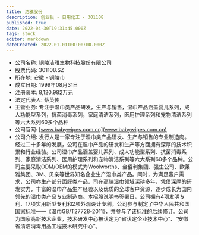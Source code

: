 ```yaml
---
title: 洁雅股份
description: 创业板 - 日用化工 - 301108
published: true
date: 2022-04-30T19:31:45.000Z
tags: stock
editor: markdown
dateCreated: 2022-01-01T00:00:00.000Z
---
```


- 公司名称: 铜陵洁雅生物科技股份有限公司
- 股票代码: 301108.SZ
- 所在地: 安徽 - 铜陵市
- 成立日期: 1999年08月31日
- 注册资本: 8,120.982万元
- 法定代表人: 蔡英传
- 主营业务: 专注于湿巾类产品研发，生产与销售，湿巾产品涵盖婴儿系列，成人功能型系列，抗菌消毒系列，家庭清洁系列，医用护理系列和宠物清洁系列等六大系列60多个品种
- 公司官网: [www.babywipes.com.cn](www.babywipes.com.cn)
- 公司介绍: 发行人是一家专注于湿巾类产品研发、生产与销售的专业制造商。经过二十多年的发展，公司在湿巾产品的研发和生产等方面拥有深厚的技术积累和行业经验。公司湿巾产品涵盖婴儿系列、成人功能型系列、抗菌消毒系列、家庭清洁系列、医用护理系列和宠物清洁系列等六大系列60多个品种。公司主要采取ODM/OEM的模式为Woolworths、金佰利集团、强生公司、欧莱雅集团、3M、贝亲等世界知名企业生产湿巾类产品。同时，为满足客户需求，公司亦生产部分面膜类产品。司在高端湿巾领域深耕多年，凭借深厚的研发实力，丰富的湿巾产品生产经验以及优质的全球客户资源，逐步成长为国内领先的湿巾类产品专业制造商。本招股说明书签署日，公司拥有4项发明专利、17项实用新型专利和2项外观设计专利。公司参与制定了中华人民共和国国家标准——《湿巾GB/T27728-2011》，并参与了该标准的后续修订。公司为国家高新技术企业，技术研发中心被认定为“省认定企业技术中心”、“安徽省清洁消毒用品工程技术研究中心”。


